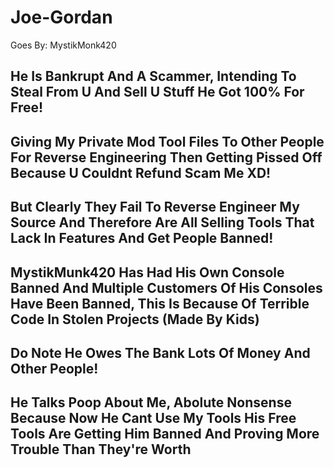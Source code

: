 # Joe-Gordan
Goes By: MystikMonk420

## He Is Bankrupt And A Scammer, Intending To Steal From U And Sell U Stuff He Got 100% For Free!

## Giving My Private Mod Tool Files To Other People For Reverse Engineering Then Getting Pissed Off Because U Couldnt Refund Scam Me XD!

## But Clearly They Fail To Reverse Engineer My Source And Therefore Are All Selling Tools That Lack In Features And Get People Banned!

## MystikMunk420 Has Had His Own Console Banned And Multiple Customers Of His Consoles Have Been Banned, This Is Because Of Terrible Code In Stolen Projects (Made By Kids)

## Do Note He Owes The Bank Lots Of Money And Other People!

## He Talks Poop About Me, Abolute Nonsense Because Now He Cant Use My Tools His Free Tools Are Getting Him Banned And Proving More Trouble Than They're Worth
